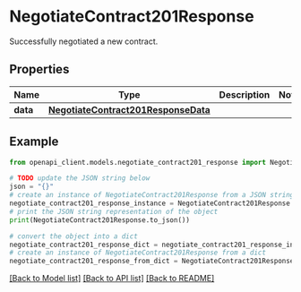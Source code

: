 # NegotiateContract201Response

Successfully negotiated a new contract.

## Properties

Name | Type | Description | Notes
------------ | ------------- | ------------- | -------------
**data** | [**NegotiateContract201ResponseData**](NegotiateContract201ResponseData.md) |  | 

## Example

```python
from openapi_client.models.negotiate_contract201_response import NegotiateContract201Response

# TODO update the JSON string below
json = "{}"
# create an instance of NegotiateContract201Response from a JSON string
negotiate_contract201_response_instance = NegotiateContract201Response.from_json(json)
# print the JSON string representation of the object
print(NegotiateContract201Response.to_json())

# convert the object into a dict
negotiate_contract201_response_dict = negotiate_contract201_response_instance.to_dict()
# create an instance of NegotiateContract201Response from a dict
negotiate_contract201_response_from_dict = NegotiateContract201Response.from_dict(negotiate_contract201_response_dict)
```
[[Back to Model list]](../README.md#documentation-for-models) [[Back to API list]](../README.md#documentation-for-api-endpoints) [[Back to README]](../README.md)


